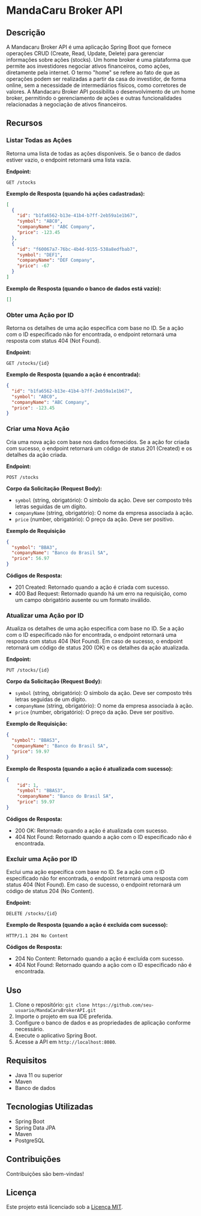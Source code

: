 # MandaCaru Broker API

## Descrição
A Mandacaru Broker API é uma aplicação Spring Boot que fornece operações CRUD (Create, Read, Update, Delete) para gerenciar informações sobre ações (stocks). Um home broker é uma plataforma que permite aos investidores negociar ativos financeiros, como ações, diretamente pela internet. O termo "home" se refere ao fato de que as operações podem ser realizadas a partir da casa do investidor, de forma online, sem a necessidade de intermediários físicos, como corretores de valores. A Mandacaru Broker API possibilita o desenvolvimento de um home broker, permitindo o gerenciamento de ações e outras funcionalidades relacionadas à negociação de ativos financeiros.


## Recursos

### Listar Todas as Ações
Retorna uma lista de todas as ações disponíveis. Se o banco de dados estiver vazio, o endpoint retornará uma lista vazia.

**Endpoint:**
```http
GET /stocks
```

**Exemplo de Resposta (quando há ações cadastradas):**
```json
[
  {
    "id": "b1fa6562-b13e-41b4-b7ff-2eb59a1e1b67",
    "symbol": "ABC0",
    "companyName": "ABC Company",
    "price": -123.45
  },
  {
    "id": "f60067a7-76bc-4b4d-9155-538a8edfbab7",
    "symbol": "DEF1",
    "companyName": "DEF Company",
    "price": -67
  }
]
```

**Exemplo de Resposta (quando o banco de dados está vazio):**
```json
[]
```

### Obter uma Ação por ID

Retorna os detalhes de uma ação específica com base no ID. Se a ação com o ID especificado não for encontrada, o endpoint retornará uma resposta com status 404 (Not Found).

**Endpoint:**
```http
GET /stocks/{id}
```

**Exemplo de Resposta (quando a ação é encontrada):**
```json
{
  "id": "b1fa6562-b13e-41b4-b7ff-2eb59a1e1b67",
  "symbol": "ABC0",
  "companyName": "ABC Company",
  "price": -123.45
}
```

### Criar uma Nova Ação
Cria uma nova ação com base nos dados fornecidos. Se a ação for criada com sucesso, o endpoint retornará um código de status 201 (Created) e os detalhes da ação criada.

**Endpoint:**
```http
POST /stocks
```
**Corpo da Solicitação (Request Body):**
- `symbol` (string, obrigatório): O símbolo da ação. Deve ser composto três letras seguidas de um dígito.
- `companyName` (string, obrigatório): O nome da empresa associada à ação. 
- `price` (number, obrigatório): O preço da ação. Deve ser positivo.

**Exemplo de Requisição**
```JSON
{
  "symbol": "BBA3",
  "companyName": "Banco do Brasil SA",
  "price": 56.97
}

```
**Códigos de Resposta:**
- 201 Created: Retornado quando a ação é criada com sucesso. 
- 400 Bad Request: Retornado quando há um erro na requisição, como um campo obrigatório ausente ou um formato inválido.

### Atualizar uma Ação por ID
Atualiza os detalhes de uma ação específica com base no ID. Se a ação com o ID especificado não for encontrada, o endpoint retornará uma resposta com status 404 (Not Found). Em caso de sucesso, o endpoint retornará um código de status 200 (OK) e os detalhes da ação atualizada.


**Endpoint:**
```http
PUT /stocks/{id}
```
**Corpo da Solicitação (Request Body):**
- `symbol` (string, obrigatório): O símbolo da ação. Deve ser composto três letras seguidas de um dígito.
- `companyName` (string, obrigatório): O nome da empresa associada à ação.
- `price` (number, obrigatório): O preço da ação. Deve ser positivo.

**Exemplo de Requisição:**
```JSON
{
  "symbol": "BBAS3",
  "companyName": "Banco do Brasil SA",
  "price": 59.97
}

```

**Exemplo de Resposta (quando a ação é atualizada com sucesso):**
```json
{
    "id": 1,
    "symbol": "BBAS3",
    "companyName": "Banco do Brasil SA",
    "price": 59.97
}
```
**Códigos de Resposta:**
- 200 OK: Retornado quando a ação é atualizada com sucesso.
- 404 Not Found: Retornado quando a ação com o ID especificado não é encontrada.


### Excluir uma Ação por ID
Exclui uma ação específica com base no ID. Se a ação com o ID especificado não for encontrada, o endpoint retornará uma resposta com status 404 (Not Found). Em caso de sucesso, o endpoint retornará um código de status 204 (No Content).

**Endpoint:**
```http
DELETE /stocks/{id}
```

**Exemplo de Resposta (quando a ação é excluída com sucesso):**
```http
HTTP/1.1 204 No Content
```

**Códigos de Resposta:**
- 204 No Content: Retornado quando a ação é excluída com sucesso.
- 404 Not Found: Retornado quando a ação com o ID especificado não é encontrada.


## Uso
1. Clone o repositório: `git clone https://github.com/seu-usuario/MandaCaruBrokerAPI.git`
2. Importe o projeto em sua IDE preferida.
3. Configure o banco de dados e as propriedades de aplicação conforme necessário.
4. Execute o aplicativo Spring Boot.
5. Acesse a API em `http://localhost:8080`.

## Requisitos
- Java 11 ou superior
- Maven
- Banco de dados

## Tecnologias Utilizadas
- Spring Boot
- Spring Data JPA
- Maven
- PostgreSQL

## Contribuições
Contribuições são bem-vindas!

## Licença
Este projeto está licenciado sob a [Licença MIT](LICENSE).

